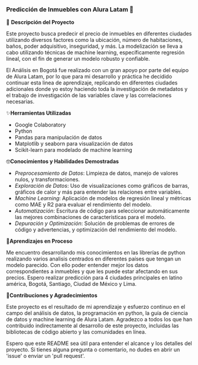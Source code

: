 ### Predicción de Inmuebles con Alura Latam 👋


🔭 **Descripción del Proyecto**

Este proyecto busca predecir el precio de inmuebles en diferentes ciudades utilizando diversos factores como la ubicación, número de habitaciones, baños, poder adquisitivo, inseguridad, y más. La modelización se lleva a cabo utilizando técnicas de machine learning, específicamente regresión lineal, con el fin de generar un modelo robusto y confiable.

El Análisis en Bogotá fue realizado con un gran apoyo por parte del equipo de Alura Latam, por lo que para mi desarrollo y práctica he decidido continuar esta linea de aprendizaje, replicando en diferentes ciudades adicionales donde yo estoy haciendo toda la investigación de metadatos y el trabajo de investigación de las variables clave y las correlaciones necesarias. 

✨**Herramientas Utilizadas**
  - Google Colaboratory
  - Python
  - Pandas para manipulación de datos
  - Matplotlib y seaborn para visualización de datos
  - Scikit-learn para modelado de machine learning
    
🤓**Conocimientos y Habilidades Demostradas**

  - *Preprocesamiento de Datos*: Limpieza de datos, manejo de valores nulos, y transformaciones.
  - *Exploración de Datos*: Uso de visualizaciones como gráficos de barras, gráficos de calor y más para entender las relaciones entre variables.
  - *Machine Learning*: Aplicación de modelos de regresión lineal y métricas como MAE y R2 para evaluar el rendimiento del modelo.
  - *Automatización*: Escritura de código para seleccionar automáticamente las mejores combinaciones de características para el modelo.
  - *Depuración y Optimización*: Solución de problemas de errores de código y advertencias, y optimización del rendimiento del modelo.

🌱**Aprendizajes en Proceso**

Me encuentro desarrollando mis conocimientos en las librerías de python realizando varios analisis centrados en diferentes países que tengan un modelo parecido. Con ello poder entender mejor los datos correspondientes a inmuebles y que les puede estar afectando en sus precios. Espero realizar predicción para 4 ciudades principales en latino américa, Bogotá, Santiago, Ciudad de México y Lima.

👯**Contribuciones y Agradecimientos**

Este proyecto es el resultado de mi aprendizaje y esfuerzo continuo en el campo del análisis de datos, la programación en python, la guía de ciencia de datos y machine learning de Alura Latam. Agradezco a todos los que han contribuido indirectamente al desarrollo de este proyecto, incluidas las bibliotecas de código abierto y las comunidades en línea.

Espero que este README sea útil para entender el alcance y los detalles del proyecto. Si tienes alguna pregunta o comentario, no dudes en abrir un 'issue' o enviar un 'pull request'.
<!--
**Stivaly/Stivaly** is a ✨ _special_ ✨ repository because its `README.md` (this file) appears on your GitHub profile.

Here are some ideas to get you started:

- 🔭 I’m currently working on ...
- 🌱 I’m currently learning ...
- 👯 I’m looking to collaborate on ...
- 🤔 I’m looking for help with ...
- 💬 Ask me about ...
- 📫 How to reach me: ...
- 😄 Pronouns: ...
- ⚡ Fun fact: ...
-->
 
